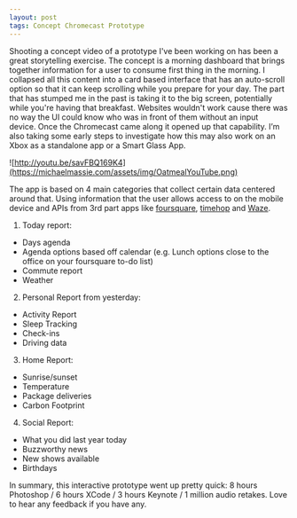 ```yaml
---
layout: post
tags: Concept Chromecast Prototype
---
```


Shooting a concept video of a prototype I've been working on has been a great storytelling exercise. The concept is a morning dashboard that brings together information for a user to consume first thing in the morning. I collapsed all this content into a card based interface that has an auto-scroll option so that it can keep scrolling while you prepare for your day. The part that has stumped me in the past is taking it to the big screen, potentially while you're having that breakfast. Websites wouldn't work cause there was no way the UI could know who was in front of them without an input device. Once the Chromecast came along it opened up that capability. I’m also taking some early steps to investigate how this may also work on an Xbox as a standalone app or a Smart Glass App.

![http://youtu.be/savFBQ169K4](https://michaelmassie.com/assets/img/OatmealYouTube.png)

The app is based on 4 main categories that collect certain data centered around that. Using information that the user allows access to on the mobile device and APIs from 3rd part apps like [foursquare](http://www.foursquare.com), [timehop](http://www.timehop.com) and [Waze](https://www.waze.com/).

1) Today report:
*	Days agenda
*	Agenda options based off calendar (e.g. Lunch options close to the office on your foursquare to-do list)
*	Commute report
*	Weather

2) Personal Report from yesterday:
*	Activity Report
*	Sleep Tracking
*	Check-ins
*	Driving data

3) Home Report:
*	Sunrise/sunset
*	Temperature
*	Package deliveries
*	Carbon Footprint

4) Social Report:
*	What you did last year today
*	Buzzworthy news
*	New shows available
*	Birthdays

In summary, this interactive prototype went up pretty quick: 8 hours Photoshop / 6 hours XCode / 3 hours Keynote / 1 million audio retakes. Love to hear any feedback if you have any.